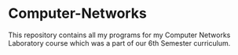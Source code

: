 # Computer-Networks
This repository contains all my programs for my Computer Networks Laboratory course which was a part of our 6th Semester curriculum.
